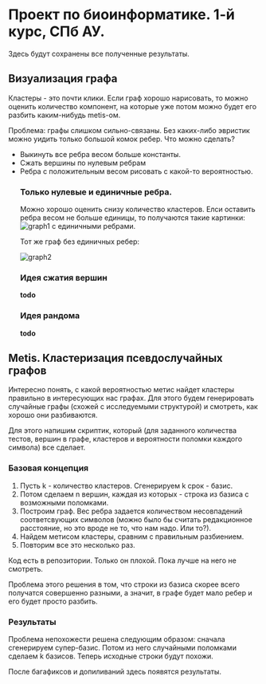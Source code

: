 <h1> Проект по биоинформатике. 1-й курс, СПб АУ. </h1>

Здесь будут сохранены все полученные результаты.

<div>
<h2> Визуализация графа </h2>
<p>Кластеры - это почти клики. Если граф хорошо нарисовать, то можно оценить количество компонент, на которые уже потом можно будет его разбить каким-нибудь metis-ом. </p>
Проблема: графы слишком сильно-связаны. Без каких-либо эвристик можно уидить только большой комок ребер. Что можно сделать?
<ul>
  <li> Выкинуть все ребра весом больше константы. </li>
  <li> Сжать вершины по нулевым ребрам </li>
  <li> Ребра с положительным весом рисовать с какой-то вероятностью.</li>
</il>

<h3> Только нулевые и единичные ребра. </h3>
Можно хорошо оценить снизу количество кластеров. Елси оставить ребра весом не больше единицы, то получаются такие картинки:
<img src="http://cs623716.vk.me/v623716154/2bbfc/XrR-V4OIQkQ.jpg" alt="graph1">
с единичными ребрами.
<p> Тот же граф без единичных ребер:</p>
<img src="http://cs623716.vk.me/v623716154/2bc05/V8CRY3Zu1JM.jpg" alt="graph2">
<h3> Идея сжатия вершин </h3>
<b>todo</b>
<h3> Идея рандома </h3>
<b> todo </b>
</div>

<div>
<h2> Metis. Кластеризация псевдослучайных графов </h2>
<p>Интересно понять, с какой вероятностью метис найдет кластеры правильно в интересующих нас графах. Для этого будем генерировать случайные графы (схожей с исследуемыми структурой) и смотреть, как хорошо они разбиваются. </p>
<p>Для этого напишим скриптик, который (для заданного количества тестов, вершин в графе, кластеров и вероятности поломки каждого символа) все сделает. </p>
<h3> Базовая концепция </h3>
  <ol>
  <li>Пусть k - количество кластеров. Сгенерируем k срок - базис. </li>
  <li>Потом сделаем n вершин, каждая из которых - строка из базиса с возможными поломками. </li>
  <li>Построим граф. Вес ребра задается количеством несовпадений соответсвующих символов (можно было бы считать редакционное расстояние, но это вроде не то, что нам надо. Или то?). </li>
  <li>Найдем метисом кластеры, сравним с правильным разбиением. </li>
  <li>Повторим все это несколько раз.</li>
  </ol>
<p>Код есть в репозитории. Только он плохой. Пока лучше на него не смотреть.</p>
<p>Проблема этого решения в том, что строки из базиса скорее всего получатся совершенно разными, а значит, в графе будет мало ребер и его будет просто разбить. </p>
<h3> Результаты </h3>
  <p>Проблема непохожести решена следующим образом: сначала сгенерируем супер-базис. Потом из него случайными поломками сделаем k базисов. Теперь исходные строки будут похожи. </p>
  <p> После багафиксов и допиливаний здесь появятся результаты.</p>
  
</div>
